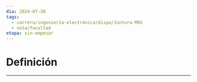 ```yaml
---
dia: 2024-07-30
tags:
  - carrera/ingeniería-electrónica/dispo/Juntura-MOS
  - nota/facultad
etapa: sin-empezar
---
```

# Definición
---
